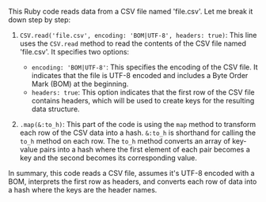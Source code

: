 This Ruby code reads data from a CSV file named 'file.csv'. Let me break it down step by step:

1. `CSV.read('file.csv', encoding: 'BOM|UTF-8', headers: true)`: This line uses the `CSV.read` method to read the contents of the CSV file named 'file.csv'. It specifies two options:
   - `encoding: 'BOM|UTF-8'`: This specifies the encoding of the CSV file. It indicates that the file is UTF-8 encoded and includes a Byte Order Mark (BOM) at the beginning.
   - `headers: true`: This option indicates that the first row of the CSV file contains headers, which will be used to create keys for the resulting data structure.

2. `.map(&:to_h)`: This part of the code is using the `map` method to transform each row of the CSV data into a hash. `&:to_h` is shorthand for calling the `to_h` method on each row. The `to_h` method converts an array of key-value pairs into a hash where the first element of each pair becomes a key and the second becomes its corresponding value.

In summary, this code reads a CSV file, assumes it's UTF-8 encoded with a BOM, interprets the first row as headers, and converts each row of data into a hash where the keys are the header names.
